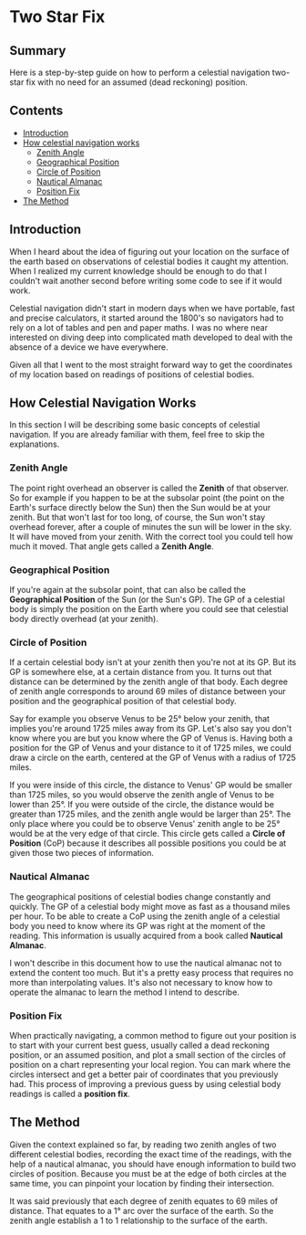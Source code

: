 # Two Star Fix

## Summary

Here is a step-by-step guide on how to perform a celestial navigation two-star fix with no need for an assumed (dead reckoning) position.

## Contents

- [Introduction](#introduction)
- [How celestial navigation works](#how-celestial-navigation-works)
    - [Zenith Angle](#zenith-angle)
    - [Geographical Position](#geographical-position)
    - [Circle of Position](#circle-of-position)
    - [Nautical Almanac](#nautical-almanac)
    - [Position Fix](#position-fix)
- [The Method](#the-method)

## Introduction

When I heard about the idea of figuring out your location on the surface of the earth based on observations of celestial bodies it caught my attention. When I realized my current knowledge should be enough to do that I couldn't wait another second before writing some code to see if it would work.

Celestial navigation didn't start in modern days when we have portable, fast and precise calculators, it started around the 1800's so navigators had to rely on a lot of tables and pen and paper maths. I was no where near interested on diving deep into complicated math developed to deal with the absence of a device we have everywhere.

Given all that I went to the most straight forward way to get the coordinates of my location based on readings of positions of celestial bodies.

## How Celestial Navigation Works

In this section I will be describing some basic concepts of celestial navigation. If you are already familiar with them, feel free to skip the explanations.

### Zenith Angle

The point right overhead an observer is called the **Zenith** of that observer. So for example if you happen to be at the subsolar point (the point on the Earth's surface directly below the Sun) then the Sun would be at your zenith. But that won't last for too long, of course, the Sun won't stay overhead forever, after a couple of minutes the sun will be lower in the sky. It will have moved from your zenith. With the correct tool you could tell how much it moved. That angle gets called a **Zenith Angle**.

### Geographical Position

If you're again at the subsolar point, that can also be called the **Geographical Position** of the Sun (or the Sun's GP). The GP of a celestial body is simply the position on the Earth where you could see that celestial body directly overhead (at your zenith).

### Circle of Position

If a certain celestial body isn't at your zenith then you're not at its GP. But its GP is somewhere else, at a certain distance from you. It turns out that distance can be determined by the zenith angle of that body. Each degree of zenith angle corresponds to around 69 miles of distance between your position and the geographical position of that celestial body.

Say for example you observe Venus to be 25° below your zenith, that implies you're around 1725 miles away from its GP. Let's also say you don't know where you are but you know where the GP of Venus is. Having both a position for the GP of Venus and your distance to it of 1725 miles, we could draw a circle on the earth, centered at the GP of Venus with a radius of 1725 miles.

If you were inside of this circle, the distance to Venus' GP would be smaller than 1725 miles, so you would observe the zenith angle of Venus to be lower than 25°. If you were outside of the circle, the distance would be greater than 1725 miles, and the zenith angle would be larger than 25°. The only place where you could be to observe Venus' zenith angle to be 25° would be at the very edge of that circle. This circle gets called a **Circle of Position** (CoP) because it describes all possible positions you could be at given those two pieces of information.

### Nautical Almanac

The geographical positions of celestial bodies change constantly and quickly. The GP of a celestial body might move as fast as a thousand miles per hour. To be able to create a CoP using the zenith angle of a celestial body you need to know where its GP was right at the moment of the reading. This information is usually acquired from a book called **Nautical Almanac**.

I won't describe in this document how to use the nautical almanac not to extend the content too much. But it's a pretty easy process that requires no more than interpolating values. It's also not necessary to know how to operate the almanac to learn the method I intend to describe.

### Position Fix

When practically navigating, a common method to figure out your position is to start with your current best guess, usually called a dead reckoning position, or an assumed position, and plot a small section of the circles of position on a chart representing your local region. You can mark where the circles intersect and get a better pair of coordinates that you previously had. This process of improving a previous guess by using celestial body readings is called a **position fix**.

## The Method

Given the context explained so far, by reading two zenith angles of two different celestial bodies, recording the exact time of the readings, with the help of a nautical almanac, you should have enough information to build two circles of position. Because you must be at the edge of both circles at the same time, you can pinpoint your location by finding their intersection.

It was said previously that each degree of zenith equates to 69 miles of distance. That equates to a 1° arc over the surface of the earth. So the zenith angle establish a 1 to 1 relationship to the surface of the earth.
